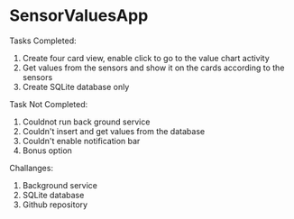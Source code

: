 # SensorValuesApp
Tasks Completed:
1. Create four card view, enable click to go to the value chart activity
2. Get values from the sensors and show it on the cards according to the sensors
3. Create SQLite database only

Task Not Completed:
1. Couldnot run back ground service
2. Couldn't insert and get values from the database
3. Couldn't enable notification bar
4. Bonus option

Challanges:
1. Background service
2. SQLite database
3. Github repository
